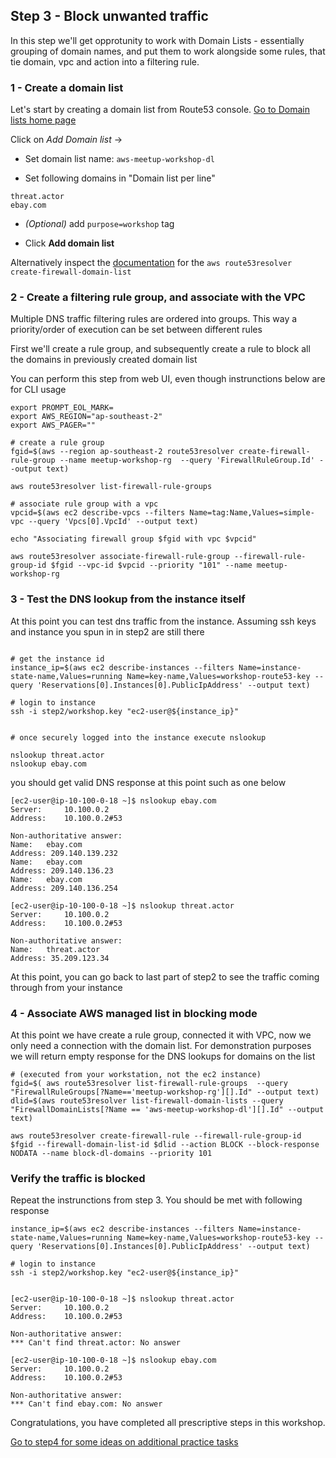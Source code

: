 ## Step 3 - Block unwanted traffic

In this step we'll get opprotunity to work with Domain Lists - essentially grouping 
of domain names, and put them to work alongside some rules, that tie domain, 
vpc and action into a filtering rule.

### 1 - Create a domain list

Let's start by creating a domain list from Route53 console.
[Go to Domain lists home page](https://ap-southeast-2.console.aws.amazon.com/route53resolverdnsfirewall/home?region=ap-southeast-2#/domainlist/)

Click on *Add Domain list* -> 

- Set domain list name: `aws-meetup-workshop-dl` 

- Set following domains in "Domain list per line"

```
threat.actor
ebay.com
```

- *(Optional)* add `purpose=workshop` tag

- Click **Add domain list**

Alternatively inspect the [documentation](https://awscli.amazonaws.com/v2/documentation/api/latest/reference/route53resolver/create-firewall-domain-list.html) for the 
`aws route53resolver create-firewall-domain-list` 

### 2 - Create a filtering rule group, and associate with the VPC

Multiple DNS traffic filtering rules are ordered into groups. 
This way a priority/order of execution can be set between different rules

First we'll create a rule group, and subsequently create a rule
to block all the domains in previously created domain list

You can perform this step from web UI, even though instrunctions below 
are for CLI usage

```
export PROMPT_EOL_MARK=
export AWS_REGION="ap-southeast-2"
export AWS_PAGER=""

# create a rule group
fgid=$(aws --region ap-southeast-2 route53resolver create-firewall-rule-group --name meetup-workshop-rg  --query 'FirewallRuleGroup.Id' --output text)

aws route53resolver list-firewall-rule-groups 

# associate rule group with a vpc
vpcid=$(aws ec2 describe-vpcs --filters Name=tag:Name,Values=simple-vpc --query 'Vpcs[0].VpcId' --output text)

echo "Associating firewall group $fgid with vpc $vpcid"

aws route53resolver associate-firewall-rule-group --firewall-rule-group-id $fgid --vpc-id $vpcid --priority "101" --name meetup-workshop-rg
```

### 3 - Test the DNS lookup from the instance itself

At this point you can test dns traffic from the instance. 
Assuming ssh keys and instance you spun in in step2 are still there


```

# get the instance id
instance_ip=$(aws ec2 describe-instances --filters Name=instance-state-name,Values=running Name=key-name,Values=workshop-route53-key --query 'Reservations[0].Instances[0].PublicIpAddress' --output text)

# login to instance
ssh -i step2/workshop.key "ec2-user@${instance_ip}" 


# once securely logged into the instance execute nslookup

nslookup threat.actor
nslookup ebay.com
```

you should get valid DNS response at this point such as one below
```
[ec2-user@ip-10-100-0-18 ~]$ nslookup ebay.com
Server:		10.100.0.2
Address:	10.100.0.2#53

Non-authoritative answer:
Name:	ebay.com
Address: 209.140.139.232
Name:	ebay.com
Address: 209.140.136.23
Name:	ebay.com
Address: 209.140.136.254

[ec2-user@ip-10-100-0-18 ~]$ nslookup threat.actor
Server:		10.100.0.2
Address:	10.100.0.2#53

Non-authoritative answer:
Name:	threat.actor
Address: 35.209.123.34

```

At this point, you can go back to last part of step2 to see the
traffic coming through from your instance

### 4 - Associate AWS managed list in blocking mode

At this point we have create a rule group, connected it with VPC, now we only need 
a connection with the domain list. For demonstration purposes we will return empty 
response for the DNS lookups for domains on the list

```
# (executed from your workstation, not the ec2 instance)
fgid=$( aws route53resolver list-firewall-rule-groups  --query "FirewallRuleGroups[?Name=='meetup-workshop-rg'][].Id" --output text)
dlid=$(aws route53resolver list-firewall-domain-lists --query "FirewallDomainLists[?Name == 'aws-meetup-workshop-dl'][].Id" --output text)

aws route53resolver create-firewall-rule --firewall-rule-group-id $fgid --firewall-domain-list-id $dlid --action BLOCK --block-response NODATA --name block-dl-domains --priority 101

```

### Verify the traffic is blocked

Repeat the instrunctions from step 3. You should be met with following 
response 

```
instance_ip=$(aws ec2 describe-instances --filters Name=instance-state-name,Values=running Name=key-name,Values=workshop-route53-key --query 'Reservations[0].Instances[0].PublicIpAddress' --output text)

# login to instance
ssh -i step2/workshop.key "ec2-user@${instance_ip}" 


[ec2-user@ip-10-100-0-18 ~]$ nslookup threat.actor
Server:		10.100.0.2
Address:	10.100.0.2#53

Non-authoritative answer:
*** Can't find threat.actor: No answer

[ec2-user@ip-10-100-0-18 ~]$ nslookup ebay.com
Server:		10.100.0.2
Address:	10.100.0.2#53

Non-authoritative answer:
*** Can't find ebay.com: No answer
```


Congratulations, you have completed all prescriptive steps 
in this workshop. 

[Go to step4 for some ideas on additional practice tasks](../step4/README.md)
